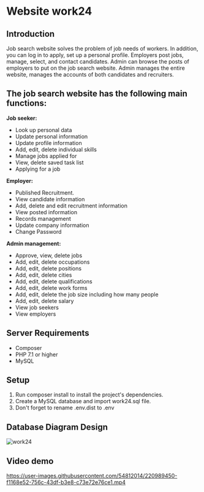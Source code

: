 # Website work24
## Introduction
Job search website solves the problem of job needs of workers. In addition, you can log in to apply, set up a personal profile. Employers post jobs, manage, select, and contact candidates. Admin can browse the posts of employers to put on the job search website. Admin manages the entire website, manages the accounts of both candidates and recruiters.
## The job search website has the following main functions:
**Job seeker:**

- Look up personal data
- Update personal information
- Update profile information
- Add, edit, delete individual skills
- Manage jobs applied for
- View, delete saved task list
- Applying for a job

**Employer:**

- Published Recruitment.
- View candidate information
- Add, delete and edit recruitment information
- View posted information
- Records management
- Update company information
- Change Password

**Admin management:**
- Approve, view, delete jobs
- Add, edit, delete occupations
- Add, edit, delete positions
- Add, edit, delete cities
- Add, edit, delete qualifications
- Add, edit, delete work forms
- Add, edit, delete the job size including how many people
- Add, edit, delete salary
- View job seekers
- View employers
## Server Requirements
- Composer
- PHP 7.1 or higher
- MySQL
## Setup
1. Run composer install to install the project's dependencies.
2. Create a MySQL database and import work24.sql file.
3. Don't forget to rename .env.dist to .env
## Database Diagram Design 
![work24](https://user-images.githubusercontent.com/54812014/220989785-4bdf7656-68da-4570-99d9-4ca88c4fbbbd.svg)
## Video demo 
https://user-images.githubusercontent.com/54812014/220989450-f1168e52-756c-43df-b3e8-c73e72e76ce1.mp4

